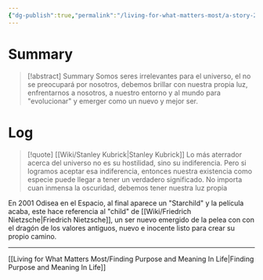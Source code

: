 ```yaml
---
{"dg-publish":true,"permalink":"/living-for-what-matters-most/a-story-2001-a-space-odyssey/","hide":true}
---
```


# Summary
>[!abstract] Summary
> Somos seres irrelevantes para el universo, el no se preocupará por nosotros, debemos brillar con nuestra propia luz, enfrentarnos a nosotros, a nuestro entorno y al mundo para "evolucionar" y emerger como un nuevo y mejor ser.

# Log
> [!quote] [[Wiki/Stanley Kubrick\|Stanley Kubrick]]
> Lo más aterrador acerca del universo no es su hostilidad, sino su indiferencia. Pero si logramos aceptar esa indiferencia, entonces nuestra existencia como especie puede llegar a tener un verdadero significado. No importa cuan inmensa la oscuridad, debemos tener nuestra luz propia

En 2001 Odisea en el Espacio, al final aparece un "Starchild" y la película acaba, este hace referencia al "child" de [[Wiki/Friedrich Nietzsche\|Friedrich Nietzsche]], un ser nuevo emergido de la pelea con con el dragón de los valores antiguos, nuevo e inocente listo para crear su propio camino.

---
[[Living for What Matters Most/Finding Purpose and Meaning In Life\|Finding Purpose and Meaning In Life]]